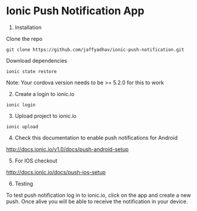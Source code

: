 # Ionic Push Notification App

1) Installation

  Clone the repo 
  
  `git clone https://github.com/jaffyadhav/ionic-push-notification.git`
    
  Download dependencies
  
  `ionic state restore`

Note: Your cordova version needs to be >= 5.2.0 for this to work

2) Create a login to ionic.io

`ionic login`

3) Upload project to ionic.io

`ionic upload`

4) Check this documentation to enable push notifications for Android

http://docs.ionic.io/v1.0/docs/push-android-setup

5) For IOS checkout

http://docs.ionic.io/docs/push-ios-setup

6) Testing

To test push notification log in to ionic.io, click on the app and create a new push. Once alive you will be able to receive the notification in your device.
    


